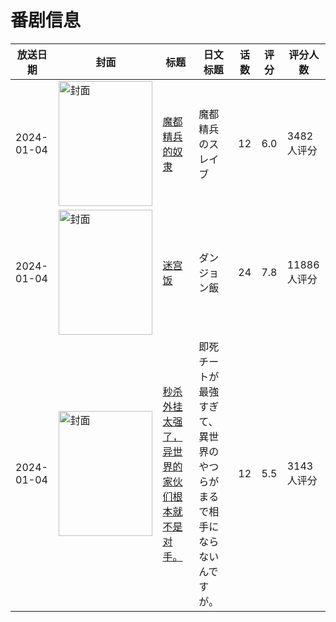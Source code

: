 # 番剧信息

|放送日期|封面|标题|日文标题|话数|评分|评分人数|
|---|---|---|---|---|---|---|
|2024-01-04|<img src="//lain.bgm.tv/pic/cover/c/ae/19/357962_eEjJA.jpg" alt="封面" style="width:150px;height:200px;object-fit:cover;">|[魔都精兵的奴隶](https://bangumi.tv/subject/357962)|魔都精兵のスレイブ|12|6.0|3482人评分|
|2024-01-04|<img src="//lain.bgm.tv/pic/cover/c/c5/88/395378_jztpO.jpg" alt="封面" style="width:150px;height:200px;object-fit:cover;">|[迷宫饭](https://bangumi.tv/subject/395378)|ダンジョン飯|24|7.8|11886人评分|
|2024-01-04|<img src="//lain.bgm.tv/pic/cover/c/ef/c7/409441_wrBwz.jpg" alt="封面" style="width:150px;height:200px;object-fit:cover;">|[秒杀外挂太强了，异世界的家伙们根本就不是对手。](https://bangumi.tv/subject/409441)|即死チートが最強すぎて、異世界のやつらがまるで相手にならないんですが。|12|5.5|3143人评分|
